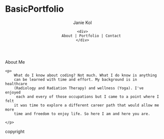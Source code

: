 # BasicPortfolio

<!DOCTYPE html>
<html lang="en">
<head>
    <meta charset="UTF-8">
    <title>Portfolio</title>
    <link rel="stylesheet" type="text/css" href="assets/css/style.css">
</head>


<header>
    <div>
        Janie Kol
    </div>    

    <div>
            About | Portfolio | Contact
    </div>
</header>

<body>
    <div>
        About Me
    </div>

    <p>
        What do I know about coding? Not much. What I do know is anything 
        can be learned with time and effort. My background is in healthcare
        (Radiology and Radiation Therapy) and wellness (Yoga). I've enjoyed 
         each and every of those occupations but I came to a point where I felt
        it was time to explore a different career path that would allow me more
        time and freedom to enjoy life. So here I am and here you are.

    </p>
    
</body>

<footer>
    copyright
</footer>

</html>

